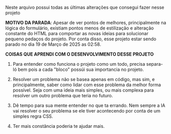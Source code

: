Neste arquivo possui todas as últimas alterações que consegui fazer nesse projeto

**MOTIVO DA PARADA**: Apesar de ver pontos de melhores, principalmente na lógica do formulário, existiam pontos menos de estilização e alteração constante do HTML para comportar as novas ideias para solucionar pequeno pedaços do projeto. Por conta disso, esse projeto estar sendo parado no dia 19 de Março de 2025 as 02:58.


**COISAS QUE APRENDI COM O DESENVOLVIMENTO DESSE PROJETO**
1. Para entender como funciona o projeto como um todo, precisa separa-ló bem pois a cada "bloco" possúi sua importancia no projeto. 

2. Resolver um problema não se basea apenas em código, mas sim, e principalmente, saber como lidar com esse problema da melhor forma possível. Seja com uma ideia mais simples, ou mais complexa para resolver um outro problema que teria no futuro. 

3. Dê tempo para sua mente entender no que ta errando. Nem sempre a IA vai resolver o seu problema se ele tiver acontecendo por conta de um simples regra CSS.

4. Ter mais constância poderia te ajudar mais.

